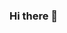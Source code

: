### Hi there 👋




<!--
**su1703/su1703** is a ✨ _special_ ✨ repository because its `README.md` (this file) appears on your GitHub profile.

Here are some ideas to get you started:

- 🔭 I’m currently working on ...
미림과학고


- 🌱 I’m currently learning ...
일러스트, 캘리그래피


- 👯 I’m looking to collaborate on ...


- 🤔 I’m looking for help with ...


- 💬 Ask me about ...


- 📫 How to reach me: ...


- 😄 Pronouns: ...


- ⚡ Fun fact: ...
-->
